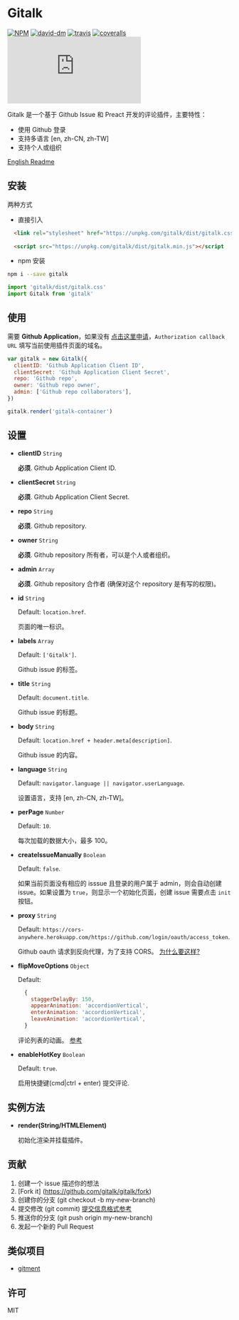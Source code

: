 # Gitalk

[![NPM][npm-version-image]][npm-version-url] [![david-dm][david-dm-image]][david-dm-url] [![travis][travis-image]][travis-url] [![coveralls][coveralls-image]][coveralls-url] [![gzip][gzip-size]][gzip-url]

Gitalk 是一个基于 Github Issue 和 Preact 开发的评论插件，主要特性：

- 使用 Github 登录
- 支持多语言 [en, zh-CN, zh-TW]
- 支持个人或组织

[English Readme](https://github.com/gitalk/gitalk/blob/master/readme.md)

## 安装

两种方式

- 直接引入
```html
  <link rel="stylesheet" href="https://unpkg.com/gitalk/dist/gitalk.css">
  
  <script src="https://unpkg.com/gitalk/dist/gitalk.min.js"></script
```

- npm 安装

```sh
npm i --save gitalk
```

```js
import 'gitalk/dist/gitalk.css'
import Gitalk from 'gitalk'
```

## 使用

需要 **Github Application**，如果没有 [点击这里申请](https://github.com/settings/applications/new)，`Authorization callback URL` 填写当前使用插件页面的域名。

```js
var gitalk = new Gitalk({
  clientID: 'Github Application Client ID',
  clientSecret: 'Github Application Client Secret',
  repo: 'Github repo',
  owner: 'Github repo owner',
  admin: ['Github repo collaborators'],
})

gitalk.render('gitalk-container')
```


## 设置

- **clientID** `String` 

  **必须**. Github Application Client ID.

- **clientSecret** `String` 

  **必须**. Github Application Client Secret.

- **repo** `String` 

  **必须**. Github repository.

- **owner** `String` 

  **必须**. Github repository 所有者，可以是个人或者组织。

- **admin** `Array` 

  **必须**. Github repository 合作者 (确保对这个 repository 是有写的权限)。

- **id** `String` 
  
  Default: `location.href`.

  页面的唯一标识。

- **labels** `Array` 
  
  Default: `['Gitalk']`.

  Github issue 的标签。

- **title** `String` 
  
  Default: `document.title`.

  Github issue 的标题。

- **body** `String` 
  
  Default: `location.href + header.meta[description]`.

  Github issue 的内容。

- **language** `String` 
  
  Default: `navigator.language || navigator.userLanguage`.

  设置语言，支持 [en, zh-CN, zh-TW]。

- **perPage** `Number` 
  
  Default: `10`.

  每次加载的数据大小，最多 100。

- **createIssueManually** `Boolean` 
  
  Default: `false`.

  如果当前页面没有相应的 isssue 且登录的用户属于 admin，则会自动创建 issue。如果设置为 `true`，则显示一个初始化页面，创建 issue 需要点击 `init` 按钮。

- **proxy** `String` 

  Default: `https://cors-anywhere.herokuapp.com/https://github.com/login/oauth/access_token`.

   Github oauth 请求到反向代理，为了支持 CORS。 [为什么要这样?](https://github.com/isaacs/github/issues/330)

- **flipMoveOptions** `Object` 
  
  Default:
  ```js
    {
      staggerDelayBy: 150,
      appearAnimation: 'accordionVertical',
      enterAnimation: 'accordionVertical',
      leaveAnimation: 'accordionVertical',
    }
  ```

  评论列表的动画。 [参考](https://github.com/joshwcomeau/react-flip-move/blob/master/documentation/enter_leave_animations.md)

- **enableHotKey** `Boolean` 
  
  Default: `true`.

  启用快捷键(cmd|ctrl + enter) 提交评论.


## 实例方法

- **render(String/HTMLElement)**

  初始化渲染并挂载插件。

## 贡献

1. 创建一个 issue 描述你的想法
2. [Fork it] (https://github.com/gitalk/gitalk/fork)
3. 创建你的分支 (git checkout -b my-new-branch)
4. 提交修改 (git commit) [提交信息格式参考](https://github.com/angular/angular.js/blob/master/CONTRIBUTING.md#-git-commit-guidelines)
5. 推送你的分支 (git push origin my-new-branch)
6. 发起一个新的 Pull Request

## 类似项目

- [gitment](https://github.com/imsun/gitment)

## 许可

MIT

[npm-version-image]: https://img.shields.io/npm/v/gitalk.svg?style=flat-square
[npm-version-url]: https://www.npmjs.com/package/gitalk
[david-dm-image]: https://david-dm.org/gitalk/gitalk.svg?style=flat-square
[david-dm-url]: https://david-dm.org/gitalk/gitalk
[travis-image]: https://img.shields.io/travis/gitalk/gitalk/master.svg?style=flat-square
[travis-url]: https://travis-ci.org/gitalk/gitalk
[coveralls-image]: https://img.shields.io/coveralls/gitalk/gitalk/master.svg?style=flat-square
[coveralls-url]: https://coveralls.io/github/gitalk/gitalk
[gzip-size]: http://img.badgesize.io/https://unpkg.com/gitalk/dist/gitalk.min.js?compression=gzip&style=flat-square
[gzip-url]: https://unpkg.com/gitalk/dist/gitalk.min.js
